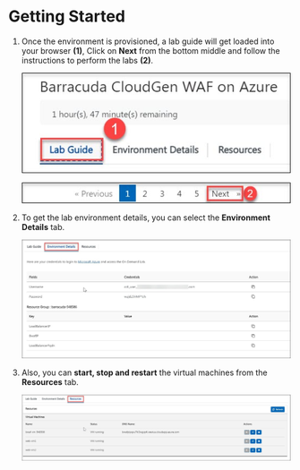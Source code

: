 # Getting Started

1. Once the environment is provisioned, a lab guide will get loaded into your browser **(1)**, Click on **Next** from the bottom middle and follow the instructions to perform the labs **(2)**.

    ![](../images/image-900.jpg)
    
    ![](../images/image-901.jpg)
    
1. To get the lab environment details, you can select the **Environment Details** tab.

    ![](../images/image-903.jpg)

1. Also, you can **start, stop and restart** the virtual machines from the **Resources** tab.

    ![](../images/image002.jpg)

